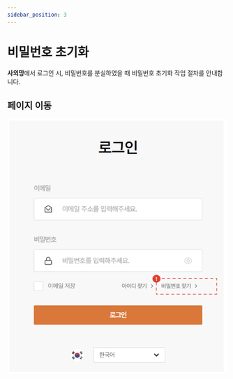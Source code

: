 ```yaml
---
sidebar_position: 3
---
```


# 비밀번호 초기화

**사외망**에서 로그인 시, 비밀번호를 분실하였을 때 비밀번호 초기화 작업 절차를 안내합니다.



## 페이지 이동

![019](./img/019.png)
